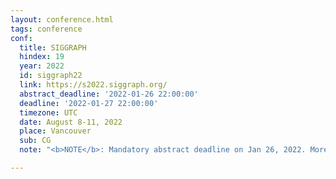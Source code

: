 ```yaml
---
layout: conference.html
tags: conference
conf:
  title: SIGGRAPH
  hindex: 19
  year: 2022
  id: siggraph22
  link: https://s2022.siggraph.org/
  abstract_deadline: '2022-01-26 22:00:00'
  deadline: '2022-01-27 22:00:00'
  timezone: UTC
  date: August 8-11, 2022
  place: Vancouver
  sub: CG
  note: "<b>NOTE</b>: Mandatory abstract deadline on Jan 26, 2022. More info <a href='https://s2022.siggraph.org/program/technical-papers/'>here</a>."

---
```

